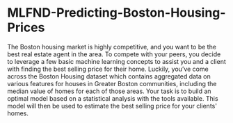 # MLFND-Predicting-Boston-Housing-Prices
The Boston housing market is highly competitive, and you want to be the best real estate agent in the area. To compete with your peers, you decide to leverage a few basic machine learning concepts to assist you and a client with finding the best selling price for their home. Luckily, you’ve come across the Boston Housing dataset which contains aggregated data on various features for houses in Greater Boston communities, including the median value of homes for each of those areas. Your task is to build an optimal model based on a statistical analysis with the tools available. This model will then be used to estimate the best selling price for your clients' homes.

